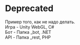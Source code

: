 # Deprecated
Пример того, как не надо делать.  
Игра - Unity WebGL, C#  
Бот - Папка _bot, .NET  
API - Папка _rest, PHP  
